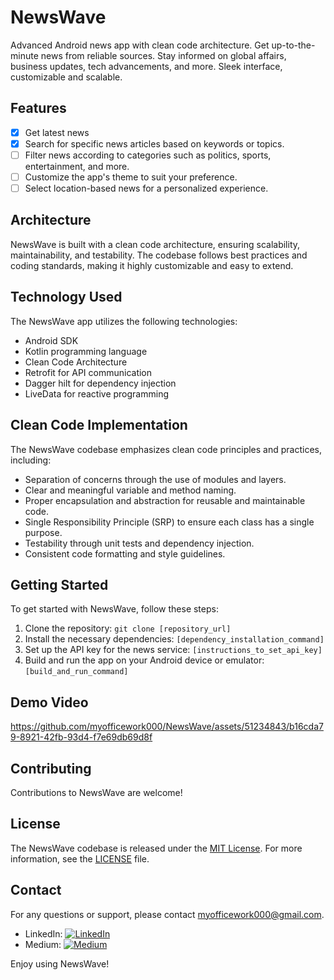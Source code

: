 # NewsWave
Advanced Android news app with clean code architecture.
Get up-to-the-minute news from reliable sources. 
Stay informed on global affairs, business updates, tech advancements, and more. Sleek interface, customizable and scalable.

## Features

- [x] Get latest news
- [x] Search for specific news articles based on keywords or topics.
- [ ] Filter news according to categories such as politics, sports, entertainment, and more.
- [ ] Customize the app's theme to suit your preference.
- [ ] Select location-based news for a personalized experience.

## Architecture

NewsWave is built with a clean code architecture, ensuring scalability, maintainability, and testability. The codebase follows best practices and coding standards, making it highly customizable and easy to extend.

## Technology Used

The NewsWave app utilizes the following technologies:

- Android SDK
- Kotlin programming language
- Clean Code Architecture
- Retrofit for API communication
- Dagger hilt for dependency injection
- LiveData for reactive programming

## Clean Code Implementation

The NewsWave codebase emphasizes clean code principles and practices, including:

- Separation of concerns through the use of modules and layers.
- Clear and meaningful variable and method naming.
- Proper encapsulation and abstraction for reusable and maintainable code.
- Single Responsibility Principle (SRP) to ensure each class has a single purpose.
- Testability through unit tests and dependency injection.
- Consistent code formatting and style guidelines.

## Getting Started

To get started with NewsWave, follow these steps:

1. Clone the repository: `git clone [repository_url]`
2. Install the necessary dependencies: `[dependency_installation_command]`
3. Set up the API key for the news service: `[instructions_to_set_api_key]`
4. Build and run the app on your Android device or emulator: `[build_and_run_command]`

## Demo Video
https://github.com/myofficework000/NewsWave/assets/51234843/b16cda79-8921-42fb-93d4-f7e69db69d8f

## Contributing

Contributions to NewsWave are welcome!


## License

The NewsWave codebase is released under the [MIT License](https://opensource.org/licenses/MIT). For more information, see the [LICENSE](LICENSE) file.

## Contact

For any questions or support, please contact myofficework000@gmail.com.
- LinkedIn: [![LinkedIn](https://img.shields.io/badge/LinkedIn-Connect-blue?logo=linkedin)](https://www.linkedin.com/[https://www.linkedin.com/in/myofficework/])
- Medium: [![Medium](https://img.shields.io/badge/Medium-Follow-black?logo=medium)](https://medium.com/[https://medium.com/@myofficework000])


Enjoy using NewsWave!
